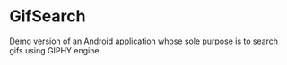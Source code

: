 # GifSearch
Demo version of an Android application whose sole purpose is to search gifs using GIPHY engine
